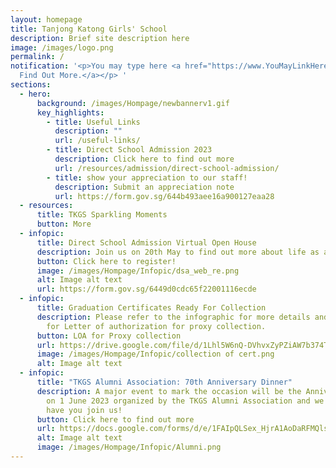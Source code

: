```yaml
---
layout: homepage
title: Tanjong Katong Girls' School
description: Brief site description here
image: /images/logo.png
permalink: /
notification: '<p>You may type here <a href="https://www.YouMayLinkHere.com">
  Find Out More.</a></p> '
sections:
  - hero:
      background: /images/Hompage/newbannerv1.gif
      key_highlights:
        - title: Useful Links
          description: ""
          url: /useful-links/
        - title: Direct School Admission 2023
          description: Click here to find out more
          url: /resources/admission/direct-school-admission/
        - title: show your appreciation to our staff!
          description: Submit an appreciation note
          url: https://form.gov.sg/644b493aee16a900127eaa28
  - resources:
      title: TKGS Sparkling Moments
      button: More
  - infopic:
      title: Direct School Admission Virtual Open House
      description: Join us on 20th May to find out more about life as a TKGian.
      button: Click here to register!
      image: /images/Hompage/Infopic/dsa_web_re.png
      alt: Image alt text
      url: https://form.gov.sg/6449d0cdc65f22001116ecde
  - infopic:
      title: Graduation Certificates Ready For Collection
      description: Please refer to the infographic for more details and the link below
        for Letter of authorization for proxy collection.
      button: LOA for Proxy collection
      url: https://drive.google.com/file/d/1Lhl5W6nQ-DVhvxZyPZiAW7b374T8fr7-/view?usp=sharing
      image: /images/Hompage/Infopic/collection of cert.png
      alt: Image alt text
  - infopic:
      title: "TKGS Alumni Association: 70th Anniversary Dinner"
      description: A major event to mark the occasion will be the Anniversary Dinner
        on 1 June 2023 organized by the TKGS Alumni Association and we love to
        have you join us!
      button: Click here to find out more
      url: https://docs.google.com/forms/d/e/1FAIpQLSex_HjrA1AoDaRFMQlsEpoIfJHnG9GDZVeL-xPDe2TLJ8eH-w/viewform
      alt: Image alt text
      image: /images/Hompage/Infopic/Alumni.png
---
```

